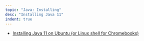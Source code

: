 ```yaml
---
topic: "Java: Installing"
desc: "Installing Java 11"
indent: true
---
```


* [Installing Java 11 on Ubuntu (or Linux shell for Chromebooks)](https://www.linuxbabe.com/ubuntu/install-oracle-java-8-openjdk-11-ubuntu-18-04-18-10)

